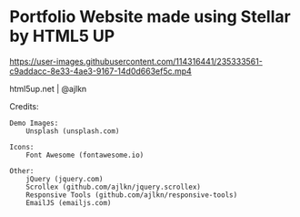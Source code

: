 # Portfolio Website made using Stellar by HTML5 UP



https://user-images.githubusercontent.com/114316441/235333561-c9addacc-8e33-4ae3-9167-14d0d663ef5c.mp4



html5up.net | @ajlkn

Credits:

	Demo Images:
		Unsplash (unsplash.com)

	Icons:
		Font Awesome (fontawesome.io)

	Other:
		jQuery (jquery.com)
		Scrollex (github.com/ajlkn/jquery.scrollex)
		Responsive Tools (github.com/ajlkn/responsive-tools)
		EmailJS (emailjs.com)
